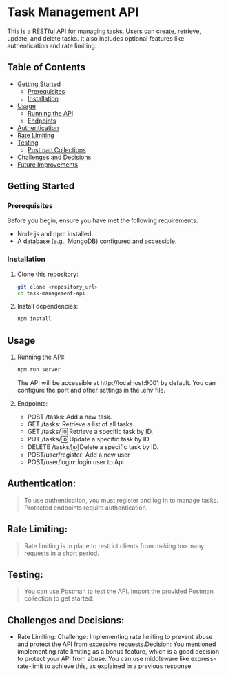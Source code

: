 # Task Management API
This is a RESTful API for managing tasks. Users can create, retrieve, update, and delete tasks. It also includes optional features like authentication and rate limiting.

## Table of Contents

- [Getting Started](#getting-started)
  - [Prerequisites](#prerequisites)
  - [Installation](#installation)
- [Usage](#usage)
  - [Running the API](#running-the-api)
  - [Endpoints](#endpoints)
- [Authentication ](#authentication)
- [Rate Limiting ](#rate-limiting)
- [Testing](#testing)
  - [Postman Collections](#postman-collections)
- [Challenges and Decisions](#challenges-and-decisions)
- [Future Improvements](#future-improvements)

## Getting Started

### Prerequisites

Before you begin, ensure you have met the following requirements:

- Node.js and npm installed.
- A database (e.g., MongoDB) configured and accessible.

### Installation

1. Clone this repository:

   ```bash
   git clone <repository_url>
   cd task-management-api
   ```
 2. Install dependencies:
    ```bash
    npm install
    ```
## Usage

 1. Running the API:
    ```bash
    npm run server
    ```
    The API will be accessible at http://localhost:9001 by default. You can configure the port and other settings in the .env file.
    
1. Endpoints:
    - POST /tasks: Add a new task.
    - GET /tasks: Retrieve a list of all tasks.
    - GET /tasks/:id: Retrieve a specific task by ID.
    - PUT /tasks/:id: Update a specific task by ID.
    - DELETE /tasks/:id: Delete a specific task by ID.
    - POST/user/register: Add a new user
    - POST/user/login: login user to Api

## Authentication:
> To use authentication, you must register and log in to manage tasks. Protected  endpoints require authentication.

## Rate Limiting:
>Rate limiting is in place to restrict clients from making too many requests in a short period.

## Testing:
>You can use Postman to test the API. Import the provided Postman collection to get started:

## Challenges and Decisions:
- Rate Limiting:
    Challenge: Implementing rate limiting to prevent abuse and protect the API from
    excessive requests.Decision: You mentioned implementing rate limiting as a bonus feature, which is a good decision to protect your API from abuse. You can use middleware like express-rate-limit to achieve this, as explained in a previous response.

